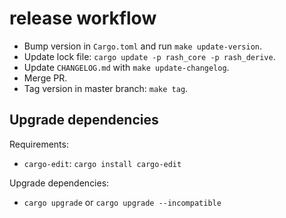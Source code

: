 # release workflow

- Bump version in `Cargo.toml` and run `make update-version`.
- Update lock file: `cargo update -p rash_core -p rash_derive`.
- Update `CHANGELOG.md` with `make update-changelog`.
- Merge PR.
- Tag version in master branch: `make tag`.

## Upgrade dependencies

Requirements:

- `cargo-edit`: `cargo install cargo-edit`

Upgrade dependencies:

- `cargo upgrade` or `cargo upgrade --incompatible`
